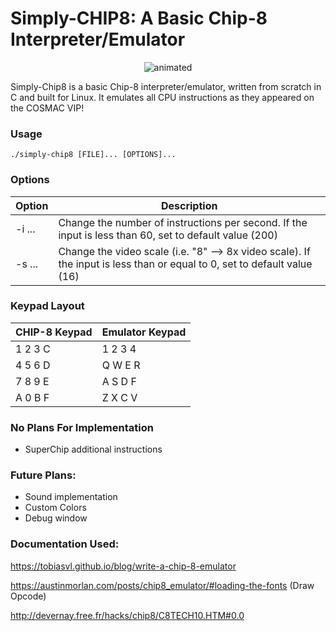 # Simply-CHIP8: A Basic Chip-8 Interpreter/Emulator

<p align="center">
  <img src="https://github.com/simplynarx/Simply-CHIP8/assets/123662551/1207f9b9-e77c-4d44-b846-b727d8034c14" alt="animated">
</p>

Simply-Chip8 is a basic Chip-8 interpreter/emulator, written from scratch in C and built for Linux. It emulates all CPU instructions as they appeared on the COSMAC VIP!

### Usage
```
./simply-chip8 [FILE]... [OPTIONS]...
```
### Options 

| Option | Description |
| --- | --- |
| -i ... | Change the number of instructions per second. If the input is less than 60, set to default value (200) |
| -s ... | Change the video scale (i.e. "8" --> 8x video scale). If the input is less than or equal to 0, set to default value (16) | 

### Keypad Layout

| CHIP-8 Keypad | Emulator Keypad |
| --- | --- |
| 1 2 3 C | 1 2 3 4 |
| 4 5 6 D | Q W E R |
| 7 8 9 E | A S D F |
| A 0 B F | Z X C V |

### No Plans For Implementation
- SuperChip additional instructions

### Future Plans:
- Sound implementation
- Custom Colors
- Debug window

### Documentation Used:

https://tobiasvl.github.io/blog/write-a-chip-8-emulator

https://austinmorlan.com/posts/chip8_emulator/#loading-the-fonts (Draw Opcode)

http://devernay.free.fr/hacks/chip8/C8TECH10.HTM#0.0
